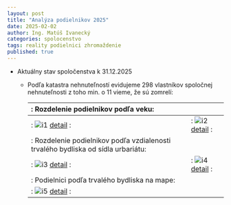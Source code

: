 ```yaml
---
layout: post
title: "Analýza podielnikov 2025"
date: 2025-02-02
author: Ing. Matúš Ivanecký
categories: spolocenstvo
tags: reality podielnici zhromaždenie
published: true
---
```


- Aktuálny stav spoločenstva k 31.12.2025
  - Podľa katastra nehnuteľností evidujeme 298 vlastníkov spoločnej nehnuteľnosti z toho min. o 11 vieme, že sú zomrelí:
    
      |: Rozdelenie podielnikov podľa veku:   ||
      |:---|:---|
      |: ![i1][cell-image1] [detail](https://github.com/user-attachments/assets/2231be97-00a2-43ed-8c90-61ed6fffb2ee) :|: ![i2][cell-image2] [detail](https://github.com/user-attachments/assets/1cd0e3a3-1aa0-4c58-b844-5c9ca498ea24) :|
      |: Rozdelenie podielnikov podľa vzdialenosti trvalého bydliska od sídla urbariátu: ||
      |: ![i3][cell-image3] [detail](https://github.com/user-attachments/assets/4280c553-bd61-4029-830b-c74a734d0fc9) :|: ![i4][cell-image4] [detail](https://github.com/user-attachments/assets/f0166fb0-bdc1-4765-8ca9-7b310ffb79a9) :|
      |: Podielnici podľa trvalého bydliska na mape: ||
      |: ![i5][cell-image5] [detail](https://github.com/user-attachments/assets/8cc1ad2a-9d90-43d9-ab92-cf646501341b) :||

      [cell-image1]: https://github.com/user-attachments/assets/2231be97-00a2-43ed-8c90-61ed6fffb2ee "img1"
      [cell-image2]: https://github.com/user-attachments/assets/1cd0e3a3-1aa0-4c58-b844-5c9ca498ea24 "img2"
      [cell-image3]: https://github.com/user-attachments/assets/4280c553-bd61-4029-830b-c74a734d0fc9 "img4"
      [cell-image4]: https://github.com/user-attachments/assets/f0166fb0-bdc1-4765-8ca9-7b310ffb79a9 "img3"
      [cell-image5]: https://github.com/user-attachments/assets/8cc1ad2a-9d90-43d9-ab92-cf646501341b "img5"
        


